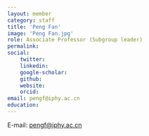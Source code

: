 ```yaml
---
layout: member
category: staff
title: 'Peng Fan'
image: 'Peng Fan.jpg'
role: Associate Professor (Subgroup leader)
permalink: 
social:
    twitter: 
    linkedin: 
    google-scholar: 
    github:
    website:
    orcid:
email: pengf@iphy.ac.cn
education:
---
```


E-mail: pengf@iphy.ac.cn
